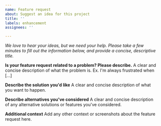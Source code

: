 ```yaml
---
name: Feature request
about: Suggest an idea for this project
title: ''
labels: enhancement
assignees: ''

---
```


_We love to hear your ideas, but we need your help. Please take a few minutes to fill out the information below, and provide a concise, descriptive title._

**Is your feature request related to a problem? Please describe.**
A clear and concise description of what the problem is. Ex. I'm always frustrated when [...]

**Describe the solution you'd like**
A clear and concise description of what you want to happen.

**Describe alternatives you've considered**
A clear and concise description of any alternative solutions or features you've considered.

**Additional context**
Add any other context or screenshots about the feature request here.
